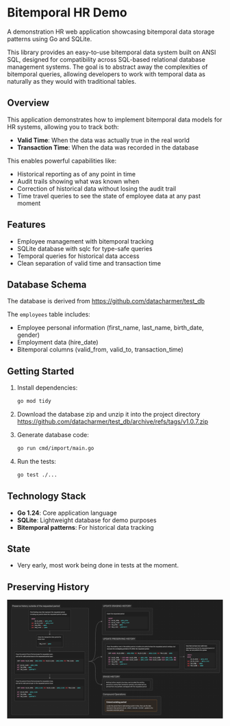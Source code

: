 # Bitemporal HR Demo

A demonstration HR web application showcasing bitemporal data storage patterns using Go and SQLite.

This library provides an easy-to-use bitemporal data system built on ANSI SQL, designed for compatibility across
SQL-based relational database management systems.
The goal is to abstract away the complexities of bitemporal queries, allowing developers to work with temporal data as
naturally as they would with traditional tables.

## Overview

This application demonstrates how to implement bitemporal data models for HR systems, allowing you to track both:

- **Valid Time**: When the data was actually true in the real world
- **Transaction Time**: When the data was recorded in the database

This enables powerful capabilities like:

- Historical reporting as of any point in time
- Audit trails showing what was known when
- Correction of historical data without losing the audit trail
- Time travel queries to see the state of employee data at any past moment

## Features

- Employee management with bitemporal tracking
- SQLite database with sqlc for type-safe queries
- Temporal queries for historical data access
- Clean separation of valid time and transaction time

## Database Schema

The database is derived from https://github.com/datacharmer/test_db

The `employees` table includes:

- Employee personal information (first_name, last_name, birth_date, gender)
- Employment data (hire_date)
- Bitemporal columns (valid_from, valid_to, transaction_time)

## Getting Started

1. Install dependencies:
   ```bash
   go mod tidy
   ```

2. Download the database zip and unzip it into the project
   directory https://github.com/datacharmer/test_db/archive/refs/tags/v1.0.7.zip

3. Generate database code:
   ```bash
   go run cmd/import/main.go
   ```

4. Run the tests:
   ```bash
   go test ./...
   ```

## Technology Stack

- **Go 1.24**: Core application language
- **SQLite**: Lightweight database for demo purposes
- **Bitemporal patterns**: For historical data tracking

## State

- Very early, most work being done in tests at the moment.

## Preserving History

![Preserving History](docs/preserving-history.png)